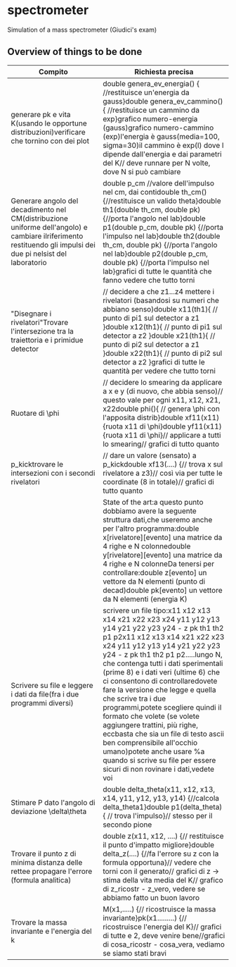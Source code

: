 # spectrometer
Simulation of a mass spectrometer (Giudici's exam)


## Overview of things to be done

| Compito                                                                                                                                                        | Richiesta precisa                                                                                                                                                                                                                                                                                                                                                                                                                                                                                                                                                                                                                                                      |
|----------------------------------------------------------------------------------------------------------------------------------------------------------------|------------------------------------------------------------------------------------------------------------------------------------------------------------------------------------------------------------------------------------------------------------------------------------------------------------------------------------------------------------------------------------------------------------------------------------------------------------------------------------------------------------------------------------------------------------------------------------------------------------------------------------------------------------------------|
| generare pk e vita K(usando le opportune distribuzioni)verificare che tornino con dei plot                                                                     | double genera_ev_energia() { //restituisce un'energia da gauss}double genera_ev_cammino() { //restituisce un cammino da exp}grafico numero-energia (gauss)grafico numero-cammino (exp)l'energia è gauss(media=100, sigma=30)il cammino è exp(l) dove l dipende dall'energia e dai parametri del K// deve runnare per N volte, dove N si può cambiare                                                                                                                                                                                                                                                                                                                   |
| Generare angolo del decadimento nel CM(distribuzione uniforme dell'angolo) e cambiare ilriferimento restituendo gli impulsi dei due pi nelsist del laboratorio | double p_cm //valore dell'impulso nel cm, dai contidouble th_cm() {//restituisce un valido theta}double th1(double th_cm, double pk) {//porta l'angolo nel lab}double p1(double p_cm, double pk) {//porta l'impulso nel lab}double th2(double th_cm, double pk) {//porta l'angolo nel lab}double p2(double p_cm, double pk) {//porta l'impulso nel lab}grafici di tutte le quantità che fanno vedere che tutto torni                                                                                                                                                                                                                                                   |
| "Disegnare i rivelatori"Trovare l'intersezione tra la traiettoria e i primidue detector                                                                        | // decidere a che z1...z4 mettere i rivelatori (basandosi su numeri che abbiano senso)double x11(th1){ // punto di pi1 sul detector a z1 }double x12(th1){ // punto di pi1 sul detector a z2 }double x21(th1){ // punto di pi2 sul detector a z1 }double x22(th1){ // punto di pi2 sul detector a z2 }grafici di tutte le quantità per vedere che tutto torni                                                                                                                                                                                                                                                                                                          |
| Ruotare di \phi                                                                                                                                                | // decidere lo smearing da applicare a x e y (di nuovo, che abbia senso)// questo vale per ogni x11, x12, x21, x22double phi(){ // genera \phi con l'apposita distrib}double xf11(x11) {ruota x11 di \phi}double yf11(x11) {ruota x11 di \phi}// applicare a tutti lo smearing// grafici di tutto quanto                                                                                                                                                                                                                                                                                                                                                               |
| p_kicktrovare le intersezioni con i secondi rivelatori                                                                                                         | // dare un valore (sensato) a p_kickdouble xf13(....) {// trova x sul rivelatore a z3}// così via per tutte le coordinate (8 in totale)// grafici di tutto quanto                                                                                                                                                                                                                                                                                                                                                                                                                                                                                                      |
|                                                                                                                                                                | State of the art:a questo punto dobbiamo avere la seguente struttura dati,che useremo anche per l'altro programma:double x[rivelatore][evento] una matrice da 4 righe e N colonnedouble y[rivelatore][evento] una matrice da 4 righe e N colonneDa tenersi per controllare:double z[evento] un vettore da N elementi (punto di decad)double pk[evento] un vettore da N elementi (energia K)                                                                                                                                                                                                                                                                            |
| Scrivere su file e leggere i dati da file(fra i due programmi diversi)                                                                                         | scrivere un file tipo:x11 x12 x13 x14 x21 x22 x23 x24 y11 y12 y13 y14 y21 y22 y23 y24 - z pk th1 th2 p1 p2x11 x12 x13 x14 x21 x22 x23 x24 y11 y12 y13 y14 y21 y22 y23 y24 - z pk th1 th2 p1 p2.....lungo N, che contenga tutti i dati sperimentali (prime 8) e i dati veri (ultime 6) che ci consentono di controllaredovete fare la versione che legge e quella che scrive tra i due programmi,potete scegliere quindi il formato che volete (se volete aggiungere trattini, più righe, eccbasta che sia un file di testo ascii ben comprensibile all'occhio umano)potete anche usare %a quando si scrive su file per essere sicuri di non rovinare i dati,vedete voi |
| Stimare P dato l'angolo di deviazione \delta\theta                                                                                                             | double delta_theta(x11, x12, x13, x14, y11, y12, y13, y14) {//calcola delta_theta1}double p1(delta_theta) { // trova l'impulso}// stesso per il secondo pione                                                                                                                                                                                                                                                                                                                                                                                                                                                                                                          |
| Trovare il punto z di minima distanza delle rettee propagare l'errore (formula analitica)                                                                      | double z(x11, x12, ....) {// restituisce il punto d'impatto migliore}double delta_z(....) {//fa l'errore su z con la formula opportuna}// vedere che torni con il generato// grafici di z -> stima della vita media del K// grafico di z_ricostr - z_vero, vedere se abbiamo fatto un buon lavoro                                                                                                                                                                                                                                                                                                                                                                      |
| Trovare la massa invariante e l'energia del k                                                                                                                  | M(x1,.....) {// ricostruisce la massa invariante}pk(x1.........) {// ricostruisce l'energia del K}// grafici di tutte e 2, deve venire bene//grafici di cosa_ricostr - cosa_vera, vediamo se siamo stati bravi                                                                                                                                                                                                                                                                                                                                                                                                                                                         |
